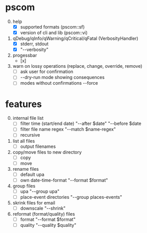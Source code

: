 ﻿# pscom

0. help
	- [x] supported formats (pscom::sf)
	- [x] version of cli and lib (pscom::vi)
1. qDebug/qInfo/qWarning/qCritical/qFatal (VerbosityHandler)
	- [x] stderr, stdout
	- [x] "--verbosity"
2. progessbar
	- [x]
3. warn on lossy operations (replace, change, override, remove)
	- [ ] ask user for confirmation
	- [ ] --dry-run mode showing consequences
	- [ ] modes without confirmations --force

# features

0. internal file list
	- [ ] filter time (start/end date) "--after $date" "--before $date
	- [ ] filter file name regex "--match $name-regex"
	- [ ] recursive
1. list all files
	- [ ] output filenames
2. copy/move files to new directory
	- [ ] copy
	- [ ] move
3. rename files
	- [ ] default upa
	- [ ] own date-time-format "--format $format"
4. group files
	- [ ] upa "--group upa"
	- [ ] place-event directories "--group places-events"
6. skrink files for email
	- [ ] downscale "--shrink"
7. reformat (format/quality) files
	- [ ] format "--format $format"
	- [ ] quality "--quality $quality"
